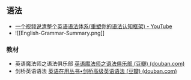 ## 语法
-  [一个视频说清整个英语语法体系(重塑你的语法认知框架) - YouTube](https://www.youtube.com/watch?v=is7vn5URVcc&t=903s)
- ![[English-Grammar-Summary.png]]

### 教材
- 英语魔法师之语法俱乐部 [英语魔法师之语法俱乐部 (豆瓣) (douban.com)](https://book.douban.com/subject/1014914/)
- 剑桥英语语法 [英语在用丛书•剑桥高级英语语法 (豆瓣) (douban.com)](https://book.douban.com/subject/1228956/)